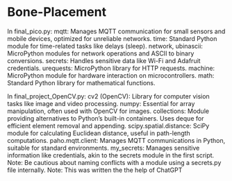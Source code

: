 # Bone-Placement
In final_pico.py:
mqtt: Manages MQTT communication for small sensors and mobile devices, optimized for unreliable networks.
time: Standard Python module for time-related tasks like delays (sleep).
network, ubinascii: MicroPython modules for network operations and ASCII to binary conversions.
secrets: Handles sensitive data like Wi-Fi and Adafruit credentials.
urequests: MicroPython library for HTTP requests.
machine: MicroPython module for hardware interaction on microcontrollers.
math: Standard Python library for mathematical functions.


In final_project_OpenCV.py:
cv2 (OpenCV): Library for computer vision tasks like image and video processing.
numpy: Essential for array manipulation, often used with OpenCV for images.
collections: Module providing alternatives to Python’s built-in containers. Uses deque for efficient element removal and appending.
scipy.spatial.distance: SciPy module for calculating Euclidean distance, useful in path-length computations.
paho.mqtt.client: Manages MQTT communications in Python, suitable for standard environments.
my_secrets: Manages sensitive information like credentials, akin to the secrets module in the first script. Note: Be cautious about naming conflicts with a module using a secrets.py file internally.
Note: This was written the the help of ChatGPT

